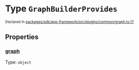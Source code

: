 # Type `GraphBuilderProvides`
<sub>Declared in [packages/sdk/app-framework/src/plugins/common/graph.ts:17](https://github.com/dxos/dxos/blob/4d6eae504/packages/sdk/app-framework/src/plugins/common/graph.ts#L17)</sub>




## Properties
### [graph](https://github.com/dxos/dxos/blob/4d6eae504/packages/sdk/app-framework/src/plugins/common/graph.ts#L18)
Type: <code>object</code>





